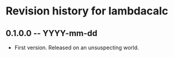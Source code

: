 # Revision history for lambdacalc

## 0.1.0.0 -- YYYY-mm-dd

* First version. Released on an unsuspecting world.
